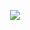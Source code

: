 <p align="center">
  <a href="https://github.com/DenverCoder1/readme-typing-svg"><img src="https://readme-typing-svg.herokuapp.com?color=F70000&width=460&lines=Ataque+de+ARP+Spoofing+/+Poison"></a>
</p>

<h1 align="center"></h1>
